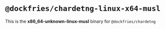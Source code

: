 # `@dockfries/chardetng-linux-x64-musl`

This is the **x86_64-unknown-linux-musl** binary for `@dockfries/chardetng`
